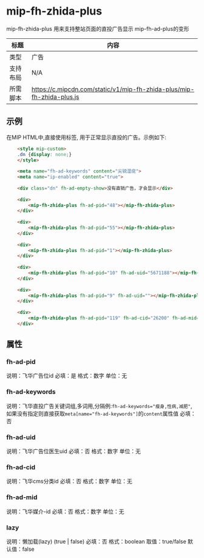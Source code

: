 # mip-fh-zhida-plus

mip-fh-zhida-plus 用来支持整站页面的直投广告显示 mip-fh-ad-plus的变形

标题|内容
----|----
类型|广告
支持布局|N/A
所需脚本|https://c.mipcdn.com/static/v1/mip-fh-zhida-plus/mip-fh-zhida-plus.js

## 示例

在MIP HTML中,直接使用标签, 用于正常显示直投的广告。示例如下:

```html
    <style mip-custom>
    .dn {display: none;}
    </style>
    
    <meta name="fh-ad-keywords" content="尖锐湿疣">
    <meta name="ip-enabled" content="true">
    
    <div class="dn" fh-ad-empty-show>没有直销广告，才会显示</div>
    
    <div>
        <mip-fh-zhida-plus fh-ad-pid="48"></mip-fh-zhida-plus>
    </div>
    
    <div>
        <mip-fh-zhida-plus fh-ad-pid="55"></mip-fh-zhida-plus>
    </div>
    
    <div>
        <mip-fh-zhida-plus fh-ad-pid="1"></mip-fh-zhida-plus>
    </div>
    
    <div>
        <mip-fh-zhida-plus fh-ad-pid="10" fh-ad-uid="5671188"></mip-fh-zhida-plus>
    </div>
    
    <div>
        <mip-fh-zhida-plus fh-ad-pid="9" fh-ad-uid=""></mip-fh-zhida-plus>
    </div>
    
    <div>
        <mip-fh-zhida-plus fh-ad-pid="119" fh-ad-cid="26200" fh-ad-mid="1"></mip-fh-zhida-plus>
    </div>
```


## 属性

### fh-ad-pid

说明：飞华广告位id
必填：是
格式：数字
单位：无

### fh-ad-keywords

说明：飞华直投广告关键词组,多词用,分隔例:`fh-ad-keywords="瘦身,性病,减肥"`, 如果没有指定则直接获取`meta[name="fh-ad-keywords"]`的`content`属性值
必填：否

### fh-ad-uid

说明：飞华广告位医生uid
必填：否
格式：数字
单位：无

### fh-ad-cid

说明：飞华cms分类id
必填：否
格式：数字
单位：无

### fh-ad-mid

说明：飞华媒介-id
必填：否
格式：数字
单位：无

### lazy

说明：懒加载(lazy) (true | false)
必填：否
格式：boolean
取值：true/false
默认值：false
